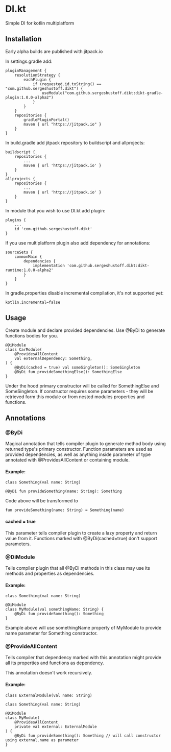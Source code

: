 # DI.kt
Simple DI for kotlin multiplatform

## Installation

Early alpha builds are published with jitpack.io

In settings.gradle add:

    pluginManagement {
        resolutionStrategy {
            eachPlugin {
                if (requested.id.toString() == "com.github.sergeshustoff.dikt") {
                    useModule("com.github.sergeshustoff.dikt:dikt-gradle-plugin:1.0.0-alpha2")
                }
            }
        }
        repositories {
            gradlePluginPortal()
            maven { url "https://jitpack.io" }
        }
    }

In build.gradle add jitpack repository to buildscript and allprojects:

    buildscript {
        repositories {
            ...
            maven { url 'https://jitpack.io' }
        }
    }
    allprojects {
        repositories {
            ...
            maven { url 'https://jitpack.io' }
        }
    }

In module that you wish to use DI.kt add plugin:

    plugins {
        ...
        id 'com.github.sergeshustoff.dikt'
    }

If you use multiplatform plugin also add dependency for annotations:

    sourceSets {
        commonMain {
            dependencies {
                implementation 'com.github.sergeshustoff.dikt:dikt-runtime:1.0.0-alpha2'
            }
        }
    }

In gradle.properties disable incremental compilation, it's not supported yet:

    kotlin.incremental=false

## Usage

Create module and declare provided dependencies. Use @ByDi to generate functions bodies for you.

    @DiModule
    class CarModule(
        @ProvidesAllContent
        val externalDependency: Something,
    ) {
        @ByDi(cached = true) val someSingleton(): SomeSingleton
        @ByDi fun provideSomethingElse(): SomethingElse
    }
  
Under the hood primary constructor will be called for SomethingElse and SomeSingleton. If constructor requires some parameters - they will be retrieved form this module or from nested modules properties and functions.

## Annotations

### @ByDi

Magical annotation that tells compiler plugin to generate method body using returned type's primary constructor.
Function parameters are used as provided dependencies, as well as anything inside parameter of type annotated with @ProvidesAllContent or containing module.

#### Example:
    
    class Something(val name: String)

    @ByDi fun provideSomething(name: String): Something

Code above will be transformed to

    fun provideSomething(name: String) = Something(name)

#### cached = true

This parameter tells compiler plugin to create a lazy property and return value from it. Functions marked with @ByDi(cached=true) don't support parameters.

### @DiModule

Tells compiler plugin that all @ByDi methods in this class may use its methods and properties as dependencies. 
 
#### Example:

    class Something(val name: String)

    @DiModule
    class MyModule(val somethingName: String) {
        @ByDi fun provideSomething(): Something
    }

Example above will use somethingName property of MyModule to provide name parameter for Something constructor.

### @ProvideAllContent

Tells compiler that dependency marked with this annotation might provide all its properties and functions as dependency.

This annotation doesn't work recursively.

#### Example:

    class ExternalModule(val name: String)

    class Something(val name: String)

    @DiModule
    class MyModule(
        @ProvidesAllContent
        private val external: ExternalModule
    ) {
        @ByDi fun provideSomething(): Something // will call constructor using external.name as parameter
    }